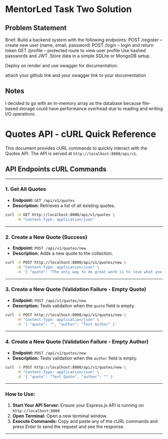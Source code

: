 # MentorLed Task Two Solution

## Problem Statement
Brief: Build a backend system with the following endpoints:
POST /register – create new user (name, email, password)
POST /login – login and return token
GET /profile – protected route to view user profile
Use hashed passwords and JWT.
Store data in a simple SQLite or MongoDB setup.

Deploy on render and use swagger for documentation.

attach your github link and your swagger link to your documentation

## Notes
I decided to go with an in-memory array as the database because file-based storage could have performance overhead due to reading and writing I/O operations.


# Quotes API - cURL Quick Reference

This document provides cURL commands to quickly interact with the Quotes API.
The API is served at `http://localhost:8000/api/v1`.

## API Endpoints cURL Commands

-----

### 1\. Get All Quotes

  * **Endpoint:** `GET /api/v1/quotes`
  * **Description:** Retrieves a list of all existing quotes.


```bash
curl -X GET http://localhost:8000/api/v1/quotes \
     -H "Content-Type: application/json"
```

-----

### 2\. Create a New Quote (Success)

  * **Endpoint:** `POST /api/v1/quotes/new`
  * **Description:** Adds a new quote to the collection.

<!-- end list -->

```bash
curl -X POST http://localhost:8000/api/v1/quotes/new \
     -H "Content-Type: application/json" \
     -d '{ "quote": "The only way to do great work is to love what you do.", "author": "Steve Jobs" }'
```

-----

### 3\. Create a New Quote (Validation Failure - Empty Quote)

  * **Endpoint:** `POST /api/v1/quotes/new`
  * **Description:** Tests validation when the `quote` field is empty.

<!-- end list -->

```bash
curl -X POST http://localhost:8000/api/v1/quotes/new \
     -H "Content-Type: application/json" \
     -d '{ "quote": "", "author": "Test Author" }'
```

-----

### 4\. Create a New Quote (Validation Failure - Empty Author)

  * **Endpoint:** `POST /api/v1/quotes/new`
  * **Description:** Tests validation when the `author` field is empty.

<!-- end list -->

```bash
curl -X POST http://localhost:8000/api/v1/quotes/new \
     -H "Content-Type: application/json" \
     -d '{ "quote": "Test Quote", "author": "" }'
```

-----

### How to Use:

1.  **Start Your API Server:** Ensure your Express.js API is running on `http://localhost:8000`
2.  **Open Terminal:** Open a new terminal window.
3.  **Execute Commands:** Copy and paste any of the cURL commands and press Enter to send the request and see the response.

-----